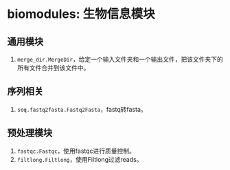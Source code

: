 # biomodules: 生物信息模块

## 通用模块

1. `merge_dir.MergeDir`，给定一个输入文件夹和一个输出文件，把该文件夹下的所有文件合并到该文件中。

## 序列相关

1. `seq.fastq2fasta.Fastq2Fasta`，fastq转fasta。

## 预处理模块

1. `fastqc.Fastqc`，使用fastqc进行质量控制。
2. `filtlong.Filtlong`，使用Filtlong过滤reads。
